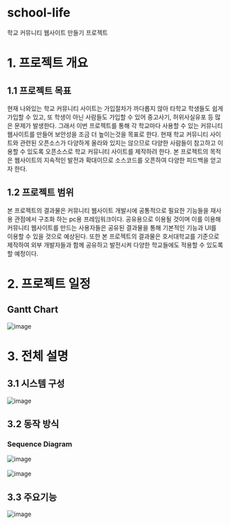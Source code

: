 # school-life
학교 커뮤니티 웹사이트 만들기 프로젝트
# 1. 프로젝트 개요
## 1.1 프로젝트 목표
현재 나와있는 학교 커뮤니티 사이트는 가입절차가 까다롭지 않아 타학교 학생들도 쉽게 가입할 수 있고, 또 학생이 아닌 사람들도 가입할 수 있어 중고사기, 허위사실유포 등 많은 문제가 발생한다. 그래서 이번 프로젝트를 통해 각 학교마다 사용할 수 있는 커뮤니티 웹사이트를 만들어 보안성을 조금 더 높이는것을 목표로 한다. 현재 학교 커뮤니티 사이트와 관련된 오픈소스가 다양하게 올라와 있지는 않으므로 다양한 사람들이 참고하고 이용할 수 있도록 오픈소스로 학교 커뮤니티 사이트를 제작하려 한다. 본 프로젝트의 목적은 웹사이트의 지속적인 발전과 확대이므로 소스코드를 오픈하여 다양한 피드백을 얻고자 한다.
## 1.2 프로젝트 범위
본 프로젝트의 결과물은 커뮤니티 웹사이트 개발시에 공통적으로 필요한 기능들을 재사용 관점에서 구조화 하는 pc용 프레임워크이다. 공유용으로 이용될 것이며 이를 이용해 커뮤니티 웹사이트를 만드는 사용자들은 공유된 결과물을 통해 기본적인 기능과 UI를 이용할 수 있을 것으로 예상된다. 
또한 본 프로젝트의 결과물은 호서대학교를 기준으로 제작하여 외부 개발자들과 함께 공유하고 발전시켜 다양한 학교들에도 적용할 수 있도록 할 예정이다.

# 2. 프로젝트 일정
## Gantt Chart
![image](https://user-images.githubusercontent.com/84116509/119257865-30d2a600-bc02-11eb-9e93-d62cd8ed1cb3.png)

# 3. 전체 설명
## 3.1 시스템 구성
![image](https://user-images.githubusercontent.com/84116509/120065076-741d9080-c0aa-11eb-916d-035580e9b357.png)
## 3.2 동작 방식
### Sequence Diagram
![image](https://user-images.githubusercontent.com/84116509/120067223-628db600-c0b5-11eb-998c-a1a7c65f2dae.png)
<br><br>
![image](https://user-images.githubusercontent.com/84116509/120833562-e4da1680-c59c-11eb-9f79-6fd7cc22a979.png)

## 3.3 주요기능
![image](https://user-images.githubusercontent.com/74487628/120094097-578c6180-c159-11eb-9245-867c462c2f21.png)

